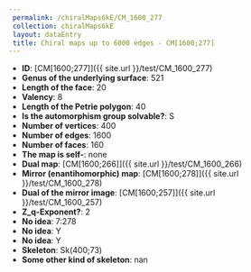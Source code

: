 ```yaml
--- 
 permalink: /chiralMaps6kE/CM_1600_277 
 collection: chiralMaps6kE
 layout: dataEntry
 title: Chiral maps up to 6000 edges - CM[1600;277]
---
```


- **ID**: [CM[1600;277]]({{ site.url }}/test/CM_1600_277)
- **Genus of the underlying surface**: 521
- **Length of the face**: 20
- **Valency**: 8
- **Length of the Petrie polygon**: 40
- **Is the automorphism group solvable?**: S
- **Number of vertices**: 400
- **Number of edges**: 1600
- **Number of faces**: 160
- **The map is self-**: none
- **Dual map**: [CM[1600;266]]({{ site.url }}/test/CM_1600_266)
- **Mirror (enantihomorphic) map**: [CM[1600;278]]({{ site.url }}/test/CM_1600_278)
- **Dual of the mirror image**: [CM[1600;257]]({{ site.url }}/test/CM_1600_257)
- **Z_q-Exponent?**: 2
- **No idea**:  7:278
- **No idea**: Y
- **No idea**: Y
- **Skeleton**: Sk(400;73)
- **Some other kind of skeleton**: nan
